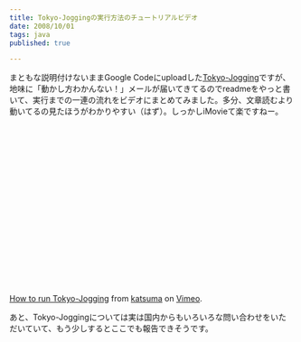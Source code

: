 ```yaml
---
title: Tokyo-Joggingの実行方法のチュートリアルビデオ
date: 2008/10/01
tags: java
published: true

---
```


<p>まともな説明付けないままGoogle Codeにuploadした<a href="http://www.tokyo-jogging.com/">Tokyo-Jogging</a>ですが、地味に「動かし方わかんない！」メールが届いてきてるのでreadmeをやっと書いて、実行までの一連の流れをビデオにまとめてみました。多分、文章読むより動いてるの見たほうがわかりやすい（はず）。しっかしiMovieて楽ですねー。</p>

<p>
<object width="400" height="300">	<param name="allowfullscreen" value="true" />	<param name="allowscriptaccess" value="always" />	<param name="movie" value="http://vimeo.com/moogaloop.swf?clip_id=1852321&amp;server=vimeo.com&amp;show_title=1&amp;show_byline=1&amp;show_portrait=0&amp;color=&amp;fullscreen=1" />	<embed src="http://vimeo.com/moogaloop.swf?clip_id=1852321&amp;server=vimeo.com&amp;show_title=1&amp;show_byline=1&amp;show_portrait=0&amp;color=&amp;fullscreen=1" type="application/x-shockwave-flash" allowfullscreen="true" allowscriptaccess="always" width="400" height="300"></embed></object><br /><a href="http://vimeo.com/1852321?pg=embed&amp;sec=1852321">How to run Tokyo-Jogging</a> from <a href="http://vimeo.com/katsuma?pg=embed&amp;sec=1852321">katsuma</a> on <a href="http://vimeo.com?pg=embed&amp;sec=1852321">Vimeo</a>.
</p>

<p>あと、Tokyo-Joggingについては実は国内からもいろいろな問い合わせをいただいていて、もう少しするとここでも報告できそうです。</p>


